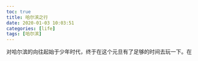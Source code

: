 ```yaml
---
toc: true
title: 哈尔滨之行
date: 2020-01-03 10:03:51
categories: [life]
tags: [哈尔滨]
---
```


对哈尔滨的向往起始于少年时代，终于在这个元旦有了足够的时间去玩一下。在